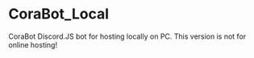 # CoraBot_Local
 CoraBot Discord.JS bot for hosting locally on PC. This version is not for online hosting!
